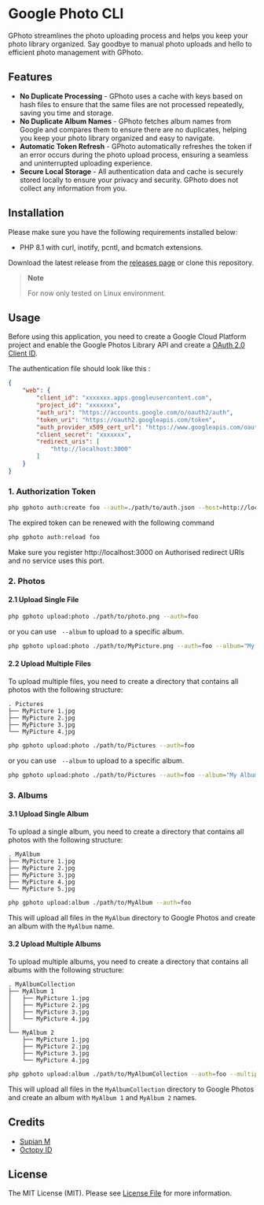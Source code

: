# Google Photo CLI

GPhoto streamlines the photo uploading process and helps you keep your photo library organized. Say goodbye to manual photo uploads and hello to efficient photo management with
GPhoto.

## Features

- **No Duplicate Processing** - GPhoto uses a cache with keys based on hash files to ensure that the same files are not processed repeatedly, saving you time and storage.
- **No Duplicate Album Names** - GPhoto fetches album names from Google and compares them to ensure there are no duplicates, helping you keep your photo library organized and easy
  to navigate.
- **Automatic Token Refresh** - GPhoto automatically refreshes the token if an error occurs during the photo upload process, ensuring a seamless and uninterrupted uploading
  experience.
- **Secure Local Storage** - All authentication data and cache is securely stored locally to ensure your privacy and security. GPhoto does not collect any information from you.

## Installation

Please make sure you have the following requirements installed below:

- PHP 8.1 with curl, inotify, pcntl, and bcmatch extensions.

Download the latest release from the [releases page](https://github.com/OctopyID/GPhotoCLI/releases) or clone this repository.

> **Note**
>
> For now only tested on Linux environment.

## Usage

Before using this application, you need to create a Google Cloud Platform project and enable the Google Photos Library API and create
a [OAuth 2.0 Client ID](https://developers.google.com/photos/library/guides/overview#authorization).

The authentication file should look like this :

```json
{
    "web": {
        "client_id": "xxxxxxx.apps.googleusercontent.com",
        "project_id": "xxxxxxx",
        "auth_uri": "https://accounts.google.com/o/oauth2/auth",
        "token_uri": "https://oauth2.googleapis.com/token",
        "auth_provider_x509_cert_url": "https://www.googleapis.com/oauth2/v1/certs",
        "client_secret": "xxxxxxx",
        "redirect_uris": [
            "http://localhost:3000"
        ]
    }
}
```

### 1. Authorization Token

```bash
php gphoto auth:create foo --auth=./path/to/auth.json --host=http://localhost:3000
```

The expired token can be renewed with the following command

```bash
php gphoto auth:reload foo
```

Make sure you register http://localhost:3000 on Authorised redirect URIs and no service uses this port.

### 2. Photos

#### 2.1 Upload Single File

```bash
php gphoto upload:photo ./path/to/photo.png --auth=foo
```

or you can use ` --album` to upload to a specific album.

```bash
php gphoto upload:photo ./path/to/MyPicture.png --auth=foo --album="My Album"
```

#### 2.2 Upload Multiple Files

To upload multiple files, you need to create a directory that contains all photos with the following structure:

```
. Pictures
├── MyPicture 1.jpg
├── MyPicture 2.jpg
├── MyPicture 3.jpg
└── MyPicture 4.jpg
```

```bash
php gphoto upload:photo ./path/to/Pictures --auth=foo
```

or you can use ` --album` to upload to a specific album.

```bash
php gphoto upload:photo ./path/to/Pictures --auth=foo --album="My Album"
```

### 3. Albums

#### 3.1 Upload Single Album

To upload a single album, you need to create a directory that contains all photos with the following structure:

```
. MyAlbum
├── MyPicture 1.jpg
├── MyPicture 2.jpg
├── MyPicture 3.jpg
├── MyPicture 4.jpg
└── MyPicture 5.jpg
```

```bash
php gphoto upload:album ./path/to/MyAlbum --auth=foo
```

This will upload all files in the `MyAlbum` directory to Google Photos and create an album with the `MyAlbum` name.

#### 3.2 Upload Multiple Albums

To upload multiple albums, you need to create a directory that contains all albums with the following structure:

```
. MyAlbumCollection
├── MyAlbum 1
│   ├── MyPicture 1.jpg
│   ├── MyPicture 2.jpg
│   ├── MyPicture 3.jpg
│   └── MyPicture 4.jpg
│
└── MyAlbum 2
    ├── MyPicture 1.jpg
    ├── MyPicture 2.jpg
    ├── MyPicture 3.jpg
    └── MyPicture 4.jpg
```

```bash
php gphoto upload:album ./path/to/MyAlbumCollection --auth=foo --multiple
```

This will upload all files in the `MyAlbumCollection` directory to Google Photos and create an album with `MyAlbum 1` and `MyAlbum 2` names.

## Credits

- [Supian M](https://github.com/SupianIDz)
- [Octopy ID](https://github.com/OctopyID)

## License

The MIT License (MIT). Please see [License File](LICENSE) for more information.
